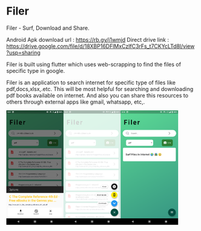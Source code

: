 

# Filer

Filer - Surf, Download and Share.

Android Apk download url : https://rb.gy/j1wmjd
Direct drive link : https://drive.google.com/file/d/18XBP16DFlMxCzlfC3rFs_t7CKYcLTd8l/view?usp=sharing

Filer is built using flutter which uses web-scrapping to find the files of specific type in google.

Filer is an application to search internet for specific type of files like pdf,docs,xlsx,.etc. This will be most helpful for searching and downloading pdf books available on internet. And also you can share this resources to others through external apps like gmail, whatsapp, etc,.

<img src="screenshots/sc2.png" width="30%" height="30%"><img src="screenshots/sc1.png" width="30%" height="30%"><img src="screenshots/sc3.png" width="30%" height="30%">
